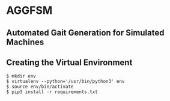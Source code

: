 # AGGFSM
Automated Gait Generation for Simulated Machines
---
## Creating the Virtual Environment
```
$ mkdir env
$ virtualenv --python='/usr/bin/python3' env
$ source env/bin/activate
$ pip3 install -r requirements.txt
```

